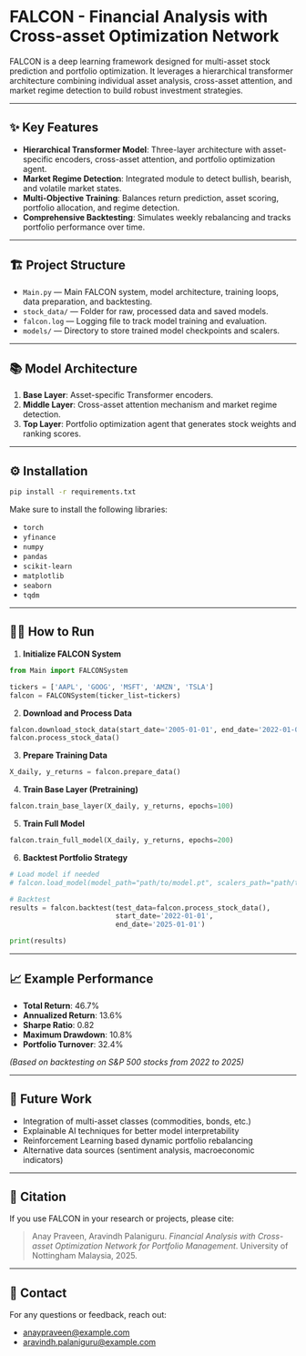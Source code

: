 
# FALCON - Financial Analysis with Cross-asset Optimization Network

FALCON is a deep learning framework designed for multi-asset stock prediction and portfolio optimization. It leverages a hierarchical transformer architecture combining individual asset analysis, cross-asset attention, and market regime detection to build robust investment strategies.

---

## ✨ Key Features

- **Hierarchical Transformer Model**: Three-layer architecture with asset-specific encoders, cross-asset attention, and portfolio optimization agent.
- **Market Regime Detection**: Integrated module to detect bullish, bearish, and volatile market states.
- **Multi-Objective Training**: Balances return prediction, asset scoring, portfolio allocation, and regime detection.
- **Comprehensive Backtesting**: Simulates weekly rebalancing and tracks portfolio performance over time.

---

## 🏗️ Project Structure

- `Main.py` — Main FALCON system, model architecture, training loops, data preparation, and backtesting.
- `stock_data/` — Folder for raw, processed data and saved models.
- `falcon.log` — Logging file to track model training and evaluation.
- `models/` — Directory to store trained model checkpoints and scalers.

---

## 📚 Model Architecture

1. **Base Layer**: Asset-specific Transformer encoders.
2. **Middle Layer**: Cross-asset attention mechanism and market regime detection.
3. **Top Layer**: Portfolio optimization agent that generates stock weights and ranking scores.

---

## ⚙️ Installation

```bash
pip install -r requirements.txt
```

Make sure to install the following libraries:
- `torch`
- `yfinance`
- `numpy`
- `pandas`
- `scikit-learn`
- `matplotlib`
- `seaborn`
- `tqdm`

---

## 🏃‍♂️ How to Run

1. **Initialize FALCON System**

```python
from Main import FALCONSystem

tickers = ['AAPL', 'GOOG', 'MSFT', 'AMZN', 'TSLA']
falcon = FALCONSystem(ticker_list=tickers)
```

2. **Download and Process Data**

```python
falcon.download_stock_data(start_date='2005-01-01', end_date='2022-01-01')
falcon.process_stock_data()
```

3. **Prepare Training Data**

```python
X_daily, y_returns = falcon.prepare_data()
```

4. **Train Base Layer (Pretraining)**

```python
falcon.train_base_layer(X_daily, y_returns, epochs=100)
```

5. **Train Full Model**

```python
falcon.train_full_model(X_daily, y_returns, epochs=200)
```

6. **Backtest Portfolio Strategy**

```python
# Load model if needed
# falcon.load_model(model_path="path/to/model.pt", scalers_path="path/to/scalers.pkl")

# Backtest
results = falcon.backtest(test_data=falcon.process_stock_data(),
                          start_date='2022-01-01',
                          end_date='2025-01-01')

print(results)
```

---

## 📈 Example Performance

- **Total Return**: 46.7%
- **Annualized Return**: 13.6%
- **Sharpe Ratio**: 0.82
- **Maximum Drawdown**: 10.8%
- **Portfolio Turnover**: 32.4%

*(Based on backtesting on S&P 500 stocks from 2022 to 2025)*

---

## 🧠 Future Work

- Integration of multi-asset classes (commodities, bonds, etc.)
- Explainable AI techniques for better model interpretability
- Reinforcement Learning based dynamic portfolio rebalancing
- Alternative data sources (sentiment analysis, macroeconomic indicators)

---

## 📜 Citation

If you use FALCON in your research or projects, please cite:

> Anay Praveen, Aravindh Palaniguru. *Financial Analysis with Cross-asset Optimization Network for Portfolio Management*. University of Nottingham Malaysia, 2025.

---

## 📧 Contact

For any questions or feedback, reach out:
- anaypraveen@example.com
- aravindh.palaniguru@example.com
